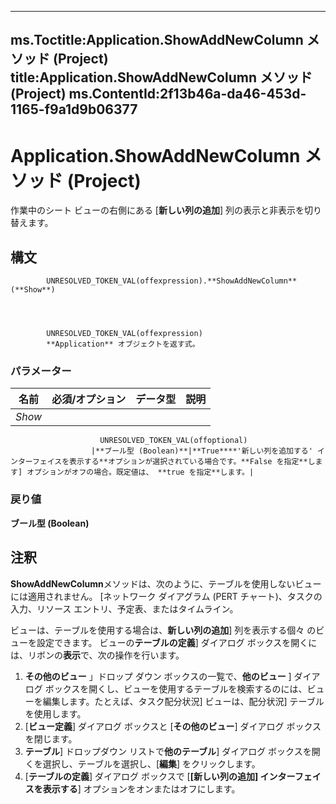 

---
ms.Toctitle:Application.ShowAddNewColumn メソッド (Project)
title:Application.ShowAddNewColumn メソッド (Project)
ms.ContentId:2f13b46a-da46-453d-1165-f9a1d9b06377
---
# Application.ShowAddNewColumn メソッド (Project)




作業中のシート ビューの右側にある [**新しい列の追加**] 列の表示と非表示を切り替えます。

## 構文

            UNRESOLVED_TOKEN_VAL(offexpression).**ShowAddNewColumn**(**Show**)




            UNRESOLVED_TOKEN_VAL(offexpression)
            **Application** オブジェクトを返す式。

### パラメーター

|**名前**|**必須/オプション**|**データ型**|**説明**|
|---|---|---|---|
|*Show*|
                        UNRESOLVED_TOKEN_VAL(offoptional)
                      |**ブール型 (Boolean)**|**True****'新しい列を追加する' インターフェイスを表示する**オプションが選択されている場合です。**False を指定**します] オプションがオフの場合。既定値は、 **true を指定**します。|



### 戻り値
**ブール型 (Boolean)**





## 注釈
**ShowAddNewColumn**メソッドは、次のように、テーブルを使用しないビューには適用されません。 [ネットワーク ダイアグラム (PERT チャート)、タスクの入力、リソース エントリ、予定表、またはタイムライン。



ビューは、テーブルを使用する場合は、**新しい列の追加**] 列を表示する個々 のビューを設定できます。 ビューの**テーブルの定義**] ダイアログ ボックスを開くには、リボンの**表示**で、次の操作を行います。

1. **その他のビュー** 」ドロップ ダウン ボックスの一覧で、**他のビュー** ] ダイアログ ボックスを開くし、ビューを使用するテーブルを検索するのには、ビューを編集します。たとえば、タスク配分状況] ビューは、配分状況] テーブルを使用します。
2. [**ビュー定義**] ダイアログ ボックスと [**その他のビュー**] ダイアログ ボックスを閉じます。
3. **テーブル**] ドロップダウン リストで**他のテーブル**] ダイアログ ボックスを開くを選択し、テーブルを選択し、[**編集**] をクリックします。
4. [**テーブルの定義**] ダイアログ ボックスで [**[新しい列の追加] インターフェイスを表示する**] オプションをオンまたはオフにします。





